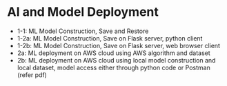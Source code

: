 # AI and Model Deployment
- 1-1: ML Model Construction, Save and Restore 
- 1-2a: ML Model Construction, Save on Flask server, python client
- 1-2b: ML Model Construction, Save on Flask server, web browser client
- 2a: ML deployment on AWS cloud using AWS algorithm and dataset
- 2b: ML deployment on AWS cloud using local model construction and local dataset, model access either through python code or Postman (refer pdf)
